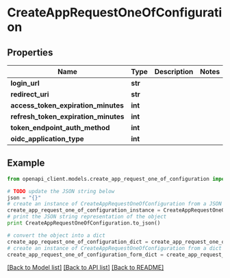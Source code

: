 # CreateAppRequestOneOfConfiguration


## Properties
Name | Type | Description | Notes
------------ | ------------- | ------------- | -------------
**login_url** | **str** |  | 
**redirect_uri** | **str** |  | 
**access_token_expiration_minutes** | **int** |  | 
**refresh_token_expiration_minutes** | **int** |  | 
**token_endpoint_auth_method** | **int** |  | 
**oidc_application_type** | **int** |  | 

## Example

```python
from openapi_client.models.create_app_request_one_of_configuration import CreateAppRequestOneOfConfiguration

# TODO update the JSON string below
json = "{}"
# create an instance of CreateAppRequestOneOfConfiguration from a JSON string
create_app_request_one_of_configuration_instance = CreateAppRequestOneOfConfiguration.from_json(json)
# print the JSON string representation of the object
print CreateAppRequestOneOfConfiguration.to_json()

# convert the object into a dict
create_app_request_one_of_configuration_dict = create_app_request_one_of_configuration_instance.to_dict()
# create an instance of CreateAppRequestOneOfConfiguration from a dict
create_app_request_one_of_configuration_form_dict = create_app_request_one_of_configuration.from_dict(create_app_request_one_of_configuration_dict)
```
[[Back to Model list]](../README.md#documentation-for-models) [[Back to API list]](../README.md#documentation-for-api-endpoints) [[Back to README]](../README.md)


